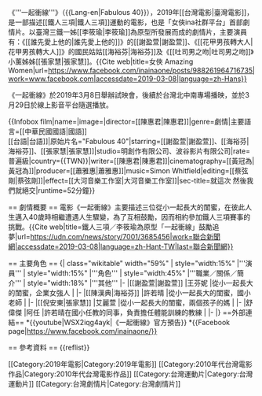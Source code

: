《'''一起衝線'''》（{{Lang-en|Fabulous 40}}），2019年[[台灣電影|臺灣電影]]，是一部描述[[鐵人三項|鐵人三項]]運動的電影，也是「女俠ina社群平台」首部劇情片。以臺灣三鐵一姊[[李筱瑜|李筱瑜]]為原型所發展而成的劇情片，主要演員有：《[[誰先愛上他的|誰先愛上他的]]》的[[謝盈萱|謝盈萱]]、《[[花甲男孩轉大人|花甲男孩轉大人]]》的國民姑姑[[海裕芬|海裕芬]]及《[[吐司男之吻|吐司男之吻]]》小薰姊姊[[張家慧|張家慧]]。<ref>{{Cite web|title=女俠 Amazing Women|url=https://www.facebook.com/inainaone/posts/988261964716735|work=www.facebook.com|accessdate=2019-03-08|language=zh-Hans}}</ref>

《一起衝線》於2019年3月8日舉辦試映會，後續於台灣北中南專場播映，並於3月29日於線上影音平台隨選播放。

{{Infobox film|name=|image=|director=[[陳惠君|陳惠君]]|genre=劇情|主要語言=[[中華民國國語|國語]]<br />[[台語|台語]]|原始片名="Fabulous 40"|starring=[[謝盈萱|謝盈萱]]、[[海裕芬|海裕芬]]、[[張家慧|張家慧]]|studio=明創作有限公司、波谷影片有限公司|rate=普遍級|country={{TWN}}|writer=[[陳惠君|陳惠君]]|cinematography=[[黃冠為|黃冠為]]|producer=[[蕭雅惠|蕭雅惠]]|music=Simon Whitfield|editing=[[蔡弦剛|蔡弦剛]]|effect=[[大河音樂工作室|大河音樂工作室]]|sec-title=就這次 然後我們就絕交|runtime=52分鐘}}

== 劇情概要 ==
電影《一起衝線》主要描述三位從小一起長大的閨蜜，在彼此人生邁入40歲時相繼遭遇人生驟變，為了互相鼓勵，因而相約參加鐵人三項賽事的挑戰。<ref>{{Cite web|title=鐵人三項／李筱瑜為原型「一起衝線」鼓勵追夢|url=https://udn.com/news/story/7001/3685456|work=聯合新聞網|accessdate=2019-03-08|language=zh-Hant-TW|last=聯合新聞網}}</ref>

== 主要角色 ==
{| class="wikitable" width="59%"
| style="width:15%" |'''演員'''
| style="width:15%" |'''角色'''
| style="width:45%" |'''職業／關係／簡介'''
| style="width:18%" |'''其他'''
|-
|[[謝盈萱|謝盈萱]]
|王芬妮
|從小一起長大的閨蜜，企業女強人
|
|-
|[[陳漢典|海裕芬]]
|許若晴
|從小一起長大的閨蜜，國小老師
|
|-
|[[倪安東|張家慧]]
|艾麗萱
|從小一起長大的閨蜜，兩個孩子的媽
|
|-
|舒偉傑
|阿任
|許若晴在國小任教的同事，負責擔任體能訓練的教練
|
|-
|}
==外部連結==
*{{youtube|WSX2iqg4ayk|《一起衝線》官方預告}}
*{{Facebook page|https://www.facebook.com/inainaone/}}

== 參考資料 ==
{{reflist}}

[[Category:2019年電影|Category:2019年電影]]
[[Category:2010年代台灣電影作品|Category:2010年代台灣電影作品]]
[[Category:台灣運動片|Category:台灣運動片]]
[[Category:台灣劇情片|Category:台灣劇情片]]